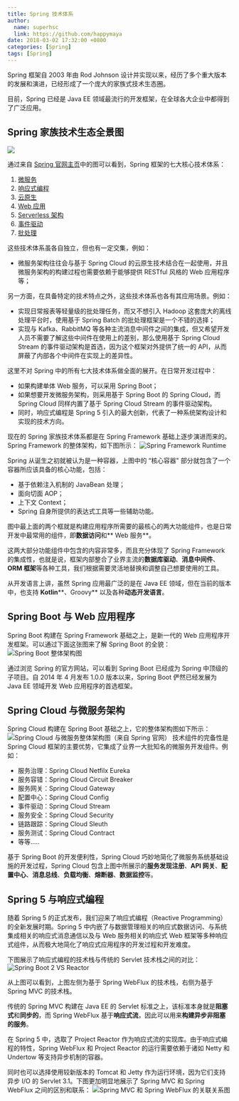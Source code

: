 ```yaml
---
title: Spring 技术体系
author:
  name: superhsc
  link: https://github.com/happymaya
date: 2018-03-02 17:32:00 +0800
categories: [Spring]
tags: [Spring]
---
```


Spring 框架自 2003 年由 Rod Johnson 设计并实现以来，经历了多个重大版本的发展和演进，已经形成了一个庞大的家族式技术生态圈。

目前，Spring 已经是 Java EE 领域最流行的开发框架，在全球各大企业中都得到了广泛应用。

## Spring 家族技术生态全景图

![](https://images.happymaya.cn/assert/spring-boot/what_spring_can_do.png)

通过来自 [Spring 官网主页](https://spring.io)中的图可以看到，Spring 框架的七大核心技术体系：
1. [微服务](https://spring.io/microservices)
2. [响应式编程](https://spring.io/reactive)
3. [云原生](https://spring.io/cloud)
4. [Web 应用](https://spring.io/web-applications)
5. [Serverless 架构](https://spring.io/serverless)
6. [事件驱动](https://spring.io/event-driven)
7. [批处理](https://spring.io/batch)

这些技术体系虽各自独立，但也有一定交集，例如：
- 微服务架构往往会与基于 Spring Cloud 的云原生技术结合在一起使用，并且微服务架构的构建过程也需要依赖于能够提供 RESTful 风格的 Web 应用程序等；

另一方面，在具备特定的技术特点之外，这些技术体系也各有其应用场景。例如：
- 实现日常报表等轻量级的批处理任务，而又不想引入 Hadoop 这套庞大的离线处理平台时，使用基于 Spring Batch 的批处理框架是一个不错的选择；
- 实现与 Kafka、RabbitMQ 等各种主流消息中间件之间的集成，但又希望开发人员不需要了解这些中间件在使用上的差别，那么使用基于 Spring Cloud Stream 的事件驱动架构是首选，因为这个框架对外提供了统一的 API，从而屏蔽了内部各个中间件在实现上的差异性。

这里不对 Spring 中的所有七大技术体系做全面的展开。在日常开发过程中：
- 如果构建单体 Web 服务，可以采用 Spring Boot；
- 如果想要开发微服务架构，则采用基于 Spring Boot 的 Spring Cloud，而 Spring Cloud 同样内置了基于 Spring Cloud Stream 的事件驱动架构。
- 同时，响应式编程是 Spring 5 引入的最大创新，代表了一种系统架构设计和实现的技术方向。

现在的 Spring 家族技术体系都是在 Spring Framework 基础上逐步演进而来的。Spring Framework 的整体架构，如下图所示：
![Spring Framework Runtime](https://img-blog.csdnimg.cn/2020031110534271.png?x-oss-process=image/watermark,type_ZmFuZ3poZW5naGVpdGk,shadow_10,text_aHR0cHM6Ly9ibG9nLmNzZG4ubmV0L2hlbGxvX3dvcmQy,size_16,color_FFFFFF,t_70)

Spring 从诞生之初就被认为是一种容器，上图中的 “核心容器" 部分就包含了一个容器所应该具备的核心功能，包括：
- 基于依赖注入机制的 JavaBean 处理；
- 面向切面 AOP；
- 上下文 Context；
- Spring 自身所提供的表达式工具等一些辅助功能。

图中最上面的两个框就是构建应用程序所需要的最核心的两大功能组件，也是日常开发中最常用的组件，即**数据访问**和** Web 服务**。

这两大部分功能组件中包含的内容非常多，而且充分体现了 Spring Framework 的集成性，也就是说，框架内部整合了业界主流的**数据库驱动**、**消息中间件**、**ORM 框架**等各种工具，我们根据需要灵活地替换和调整自己想要使用的工具。

从开发语言上讲，虽然 Spring 应用最广泛的是在 Java EE 领域，但在当前的版本中，也支持 **Kotlin****、Groovy** 以及各种**动态开发语言**。


## Spring Boot 与 Web 应用程序

Spring Boot 构建在 Spring Framework 基础之上，是新一代的 Web 应用程序开发框架。可以通过下面这张图来了解 Spring Boot 的全貌：
![Spring Boot 整体架构图](https://images.happymaya.cn/assert/spring-boot/spring-boot-core.png)

通过浏览 Spring 的官方网站，可以看到 Spring Boot 已经成为 Spring 中顶级的子项目。自 2014 年 4 月发布 1.0.0 版本以来，Spring Boot 俨然已经发展为 Java EE 领域开发 Web 应用程序的首选框架。


## Spring Cloud 与微服务架构

Spring Cloud 构建在 Spring Boot 基础之上，它的整体架构图如下所示：
![Spring Cloud 与微服务整体架构图（来自 Spring 官网）](https://spring.io/images/diagram-microservices-88e01c7d34c688cb49556435c130d352.svg)
技术组件的完备性是 Spring Cloud 框架的主要优势，它集成了业界一大批知名的微服务开发组件。例如：
- 服务治理：Spring Cloud Netfilx Eureka
- 服务容错：Spring Cloud Circuit Breaker
- 服务网关：Spring Cloud Gateway
- 配置中心：Spring Cloud Config
- 事件驱动：Spring Cloud Stream
- 服务安全：Spring Cloud Security
- 链路跟踪：Spring Cloud Sleuth
- 服务测试：Spring Cloud Contract
- 等等.....

基于 Spring Boot 的开发便利性，Spring Cloud 巧妙地简化了微服务系统基础设施的开发过程，Spring Cloud 包含上图中所展示的**服务发现注册**、**API 网关**、**配置中心**、**消息总线**、**负载均衡**、**熔断器**、**数据监控**等。

## Spring 5 与响应式编程

随着 Spring 5 的正式发布，我们迎来了响应式编程（Reactive Programming）的全新发展时期。Spring 5 中内嵌了与数据管理相关的响应式数据访问、与系统集成相关的响应式消息通信以及与 Web 服务相关的响应式 Web 框架等多种响应式组件，从而极大地简化了响应式应用程序的开发过程和开发难度。

下图展示了响应式编程的技术栈与传统的 Servlet 技术栈之间的对比：
![Spring Boot 2 VS Reactor](https://spring.io/images/diagram-reactive-1290533f3f01ec9c57baf2cc9ea9fa2f.svg)

从上图可以看到，上图左侧为基于 Spring WebFlux 的技术栈，右侧为基于 Spring MVC 的技术栈。

传统的 Spring MVC 构建在 Java EE 的 Servlet 标准之上，该标准本身就是**阻塞式**和**同步的**，而 Spring WebFlux 基于**响应式流**，因此可以用来**构建异步非阻塞的服务**。

在 Spring 5 中，选取了 Project Reactor 作为响应式流的实现库。由于响应式编程的特性，Spring WebFlux 和 Project Reactor 的运行需要依赖于诸如 Netty 和 Undertow 等支持异步机制的容器。

同时也可以选择使用较新版本的 Tomcat 和 Jetty 作为运行环境，因为它们支持异步 I/O 的 Servlet 3.1。下图更加明显地展示了 Spring MVC 和 Spring WebFlux 之间的区别和联系：
![Spring MVC 和 Spring WebFlux 的关联关系图](https://s0.lgstatic.com/i/image/M00/70/ED/Ciqc1F-8pB6AReQhAADiHs1UMA4354.png)